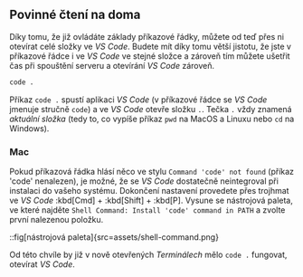 ## Povinné čtení na doma

Díky tomu, že již ovládáte základy příkazové řádky, můžete od teď přes ni otevírat celé složky ve _VS Code_. Budete mít díky tomu větší jistotu, že jste v příkazové řádce i ve _VS Code_ ve stejné složce a zároveň tím můžete ušetřit čas při spouštění serveru a otevírání _VS Code_ zároveň.

```sh
code .
```

Příkaz `code .` spustí aplikaci _VS Code_ (v příkazové řádce se _VS Code_ jmenuje stručně `code`) a ve _VS Code_ otevře složku `.`. Tečka `.` vždy znamená _aktuální složka_ (tedy to, co vypíše příkaz `pwd` na MacOS a Linuxu nebo `cd` na Windows).

### Mac

Pokud příkazová řádka hlásí něco ve stylu `Command 'code' not found` (příkaz 'code' nenalezen), je možné, že se _VS Code_ dostatečně neintegroval při instalaci do vašeho systému. Dokončení nastavení provedete přes trojhmat ve _VS Code_ :kbd[Cmd] + :kbd[Shift] + :kbd[P]. Vysune se nástrojová paleta, ve které najděte `Shell Command: Install 'code' command in PATH` a zvolte první nalezenou položku.

::fig[nástrojová paleta]{src=assets/shell-command.png}

Od této chvíle by již v nově otevřených _Terminálech_ mělo `code .` fungovat, otevírat _VS Code_.
